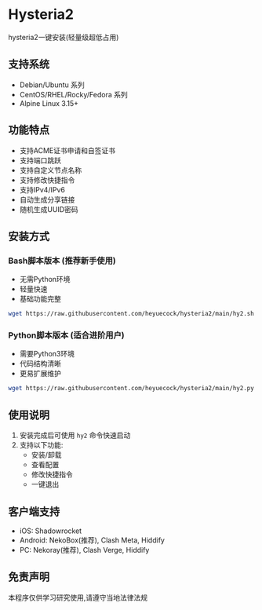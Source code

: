 # Hysteria2
hysteria2一键安装(轻量级超低占用)

## 支持系统
- Debian/Ubuntu 系列
- CentOS/RHEL/Rocky/Fedora 系列  
- Alpine Linux 3.15+

## 功能特点
- 支持ACME证书申请和自签证书
- 支持端口跳跃
- 支持自定义节点名称
- 支持修改快捷指令
- 支持IPv4/IPv6
- 自动生成分享链接
- 随机生成UUID密码

## 安装方式

### Bash脚本版本 (推荐新手使用)
- 无需Python环境
- 轻量快速
- 基础功能完整
```bash
wget https://raw.githubusercontent.com/heyuecock/hysteria2/main/hy2.sh -O hy2.sh && chmod 777 hy2.sh && bash hy2.sh
```

### Python脚本版本 (适合进阶用户)
- 需要Python3环境
- 代码结构清晰
- 更易扩展维护
```bash
wget https://raw.githubusercontent.com/heyuecock/hysteria2/main/hy2.py -O hy2.py && python3 hy2.py
```

## 使用说明
1. 安装完成后可使用 `hy2` 命令快速启动
2. 支持以下功能:
   - 安装/卸载
   - 查看配置
   - 修改快捷指令
   - 一键退出

## 客户端支持
- iOS: Shadowrocket
- Android: NekoBox(推荐), Clash Meta, Hiddify
- PC: Nekoray(推荐), Clash Verge, Hiddify

## 免责声明
本程序仅供学习研究使用,请遵守当地法律法规

